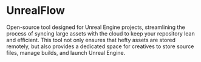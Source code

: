 # UnrealFlow
Open-source tool designed for Unreal Engine projects, streamlining the process of syncing large assets with the cloud to keep your repository lean and efficient. This tool not only ensures that hefty assets are stored remotely, but also provides a dedicated space for creatives to store source files, manage builds, and launch Unreal Engine.
